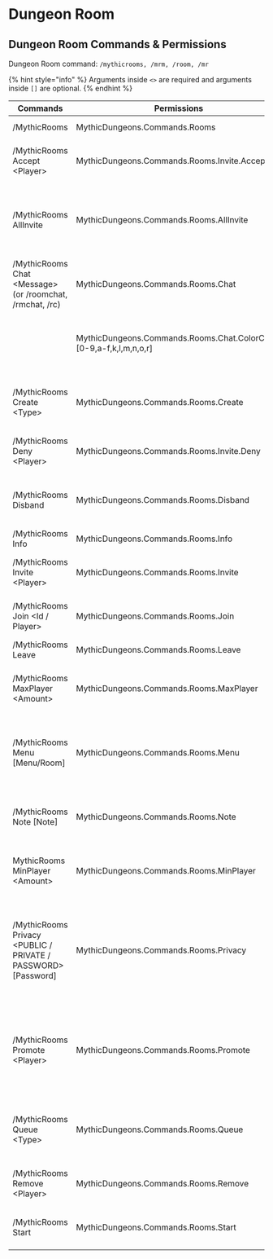 # Dungeon Room

## Dungeon Room Commands & Permissions

Dungeon Room command: `/mythicrooms, /mrm, /room, /mr`

{% hint style="info" %}
Arguments inside `<>` are required and arguments inside `[]` are optional.
{% endhint %}

| Commands                                                        | Permissions                                                         | Usage                                                                                         |
| --------------------------------------------------------------- | ------------------------------------------------------------------- | --------------------------------------------------------------------------------------------- |
| /MythicRooms                                                    | MythicDungeons.Commands.Rooms                                       | Show the help page                                                                            |
| /MythicRooms Accept \<Player>                                   | MythicDungeons.Commands.Rooms.Invite.Accept                         | Accept specified player's invitation                                                          |
| /MythicRooms AllInvite                                          | MythicDungeons.Commands.Rooms.AllInvite                             | Give/revoke permission that all members can invite other players                              |
| /MythicRooms Chat \<Message> (or /roomchat, /rmchat, /rc)       | MythicDungeons.Commands.Rooms.Chat                                  | Chat with the members                                                                         |
|                                                                 | MythicDungeons.Commands.Rooms.Chat.ColorCode.\[0-9,a-f,k,l,m,n,o,r] | Use specific kind of color code in Room Chat                                                  |
| /MythicRooms Create \<Type>                                     | MythicDungeons.Commands.Rooms.Create                                | Create a room with a specified dungeon type                                                   |
| /MythicRooms Deny \<Player>                                     | MythicDungeons.Commands.Rooms.Invite.Deny                           | Decline specified player's invitation                                                         |
| /MythicRooms Disband                                            | MythicDungeons.Commands.Rooms.Disband                               | Disband the room. All members will be removed                                                 |
| /MythicRooms Info                                               | MythicDungeons.Commands.Rooms.Info                                  | Shows the room info.                                                                          |
| /MythicRooms Invite \<Player>                                   | MythicDungeons.Commands.Rooms.Invite                                | Invite a specified player to the room                                                         |
| /MythicRooms Join \<Id / Player>                                | MythicDungeons.Commands.Rooms.Join                                  | Join the room with specified id/owner                                                         |
| /MythicRooms Leave                                              | MythicDungeons.Commands.Rooms.Leave                                 | Leave the room                                                                                |
| /MythicRooms MaxPlayer \<Amount>                                | MythicDungeons.Commands.Rooms.MaxPlayer                             | Change how many players the room accepts                                                      |
| /MythicRooms Menu \[Menu/Room]                                  | MythicDungeons.Commands.Rooms.Menu                                  | Open specified menu. Leave it blank to open Main Menu                                         |
| /MythicRooms Note \[Note]                                       | MythicDungeons.Commands.Rooms.Note                                  | Change room's note. Leave it blank to clear                                                   |
| MythicRooms MinPlayer \<Amount>                                 | MythicDungeons.Commands.Rooms.MinPlayer                             | Change how many players the room requires                                                     |
| /MythicRooms Privacy \<PUBLIC / PRIVATE / PASSWORD> \[Password] | MythicDungeons.Commands.Rooms.Privacy                               | Change room's privacy settings. Please enter the password if privacy has been set to PASSWORD |
| /MythicRooms Promote \<Player>                                  | MythicDungeons.Commands.Rooms.Promote                               | Promote specified players. You will lose all permission after promoting others                |
| /MythicRooms Queue \<Type>                                      | MythicDungeons.Commands.Rooms.Queue                                 | Join or create a queue with a specified dungeon type                                          |
| /MythicRooms Remove \<Player>                                   | MythicDungeons.Commands.Rooms.Remove                                | Remove specified player from the room                                                         |
| /MythicRooms Start                                              | MythicDungeons.Commands.Rooms.Start                                 | Start challenging the dungeon                                                                 |
